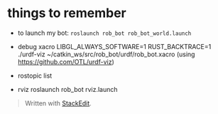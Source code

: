 # things to remember

 - to launch my bot: `roslaunch rob_bot rob_bot_world.launch`
 - debug xacro LIBGL_ALWAYS_SOFTWARE=1 RUST_BACKTRACE=1 ./urdf-viz ~/catkin_ws/src/rob_bot/urdf/rob_bot.xacro 
    (using https://github.com/OTL/urdf-viz)


- rostopic list
- rviz roslaunch rob_bot rviz.launch 
 
> Written with [StackEdit](https://stackedit.io/).
